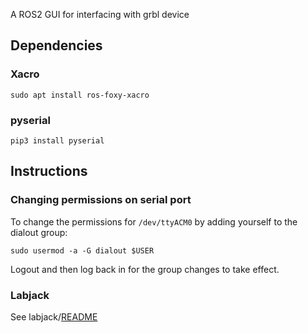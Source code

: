 A ROS2 GUI for interfacing with grbl device



## Dependencies
### Xacro
```
sudo apt install ros-foxy-xacro
```
### pyserial
```
pip3 install pyserial
```

## Instructions
### Changing permissions on serial port
To change the permissions for `/dev/ttyACM0` by adding yourself to the dialout group:
```
sudo usermod -a -G dialout $USER
```
Logout and then log back in for the group changes to take effect.


### Labjack
See labjack/[README](labjack/README.md)